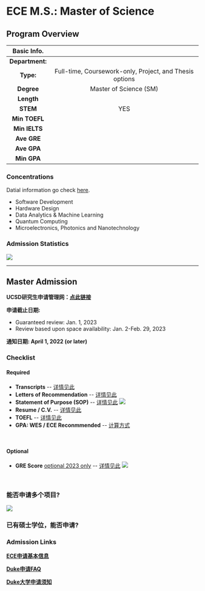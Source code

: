 # ECE M.S.: Master of Science

## Program Overview

|Basic Info.||
| :---: | :---: |
| **Department:** |  |
| **Type:** | Full-time, Coursework-only, Project, and Thesis options |
| **Degree** | Master of Science (SM) |
| **Length** |  |
| **STEM** | YES |
| **Min TOEFL** |  |
| **Min IELTS** |  |
| **Ave GRE** |  |
| **Ave GPA** |  |
| **Min GPA** |  |

### Concentrations
Datial information go check [here](https://ece.duke.edu/masters/degrees/ms).
- Software Development
- Hardware Design
- Data Analytics & Machine Learning
- Quantum Computing
- Microelectronics, Photonics and Nanotechnology

### Admission Statistics
![](./admission_stats.png)

---

## Master Admission

**UCSD研究生申请管理网：[点此链接](https://applygp.duke.edu/apply/?sr=78cd3932-4807-42f6-a982-840eb2b744cc)**

**申请截止日期:**
- Guaranteed review: Jan. 1, 2023
- Review based upon space availability: Jan. 2-Feb. 29, 2023

**通知日期: April 1, 2022 (or later)**

### Checklist
#### Required

- **Transcripts** -- [详情见此](https://gradschool.duke.edu/admissions/application-instructions/transcripts/)
- **Letters of Recommendation** -- [详情见此](https://gradschool.duke.edu/admissions/application-instructions/letters-recommendation/)
- **Statement of Purpose (SOP)** -- [详情见此](https://gradschool.duke.edu/admissions/application-instructions/statement-purpose/)
![](SOP.png)
- **Resume / C.V.** -- [详情见此](https://gradschool.duke.edu/admissions/application-instructions/resume-cv/)
- **TOEFL** -- [详情见此](https://gradschool.duke.edu/admissions/application-instructions/english-language-proficiency-test-scores/)
- **GPA: WES / ECE Reconmmended** -- [计算方式](https://gradschool.duke.edu/admissions/application-instructions/gpa/)
</br>

#### Optional
- **GRE Score**  <u>optional 2023 only</u> -- [详情见此](https://gradschool.duke.edu/admissions/application-instructions/gre-scores/)
![](./GRE.png)
</br>

### 能否申请多个项目? 
![](./multipleProgram.png)

### 已有硕士学位，能否申请? 

###  Admission Links
**[ECE申请基本信息](https://ece.duke.edu/masters/admissions)**

**[Duke申请FAQ](https://gradschool.duke.edu/admissions/admissions-faqs/)**

**[Duke大学申请须知](https://gradschool.duke.edu/admissions/application-instructions/)**